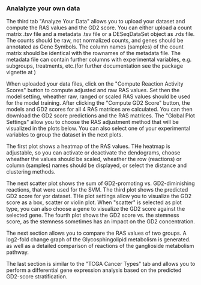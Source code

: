 ### Analalyze your own data

The third tab "Analyze Your Data" allows you to upload your dataset and compute the RAS values and the GD2 score. You can either upload a count matrix .tsv file and a metadata .tsv file or a DESeqDataSet object as .rds file. The counts should be raw, not normalized counts, and genes should be annotated as Gene Symbols. The column names (samples) of the count matrix should be identical with the rownames of the metadata file. The metadata file can contain further columns with experimental variables, e.g. subgroups, treatments, etc.(for further documentation see the package vignette at <LINK>)

When uploaded your data files, click on the "Compute Reaction Activity Scores" button to compute adjusted and raw RAS values. Set then the model setting, wheather raw, ranged or scaled RAS values should be used for the model training. After clicking the "Compute GD2 Score" button, the models and GD2 scores for all 4 RAS matrices are calculated. You can then download the GD2 score predictions and the RAS matrices. The "Global Plot Settings" allow you to choose the RAS adjustment method that will be visualized in the plots below. You can also select one of your experimental variables to group the dataset in the next plots.

The first plot shows a heatmap of the RAS values. THe heatmap is adjustable, so you can activate or deactivate the dendograms, choose wheather the values should be scaled, wheather the row (reactions) or column (samples) names should be displayed, or select the distance and clustering methods.

The next scatter plot shows the sum of GD2-promoting vs. GD2-diminishing reactions, that were used for the SVM. The third plot shows the predicted GD2 score for yor dataset. THe plot settings allow you to visualize the GD2 score as a box, scatter or violin plot. When "scatter" is selected as plot type, you can also choose a gene to visualize the GD2 score against the selected gene. The fourth plot shows the GD2 score vs. the stemness score, as the stemness sometimes has an impact on the GD2 concentration.

The next section allows you to compare the RAS values of two groups. A log2-fold change graph of the Glycosphingolipid metabolism is generated. as well as a detailed comparison of reactions of the ganglioside metabolism pathway.

The last section is similar to the "TCGA Cancer Types" tab and allows you to perform a differential gene expression analysis based on the predicted GD2-score stratification.